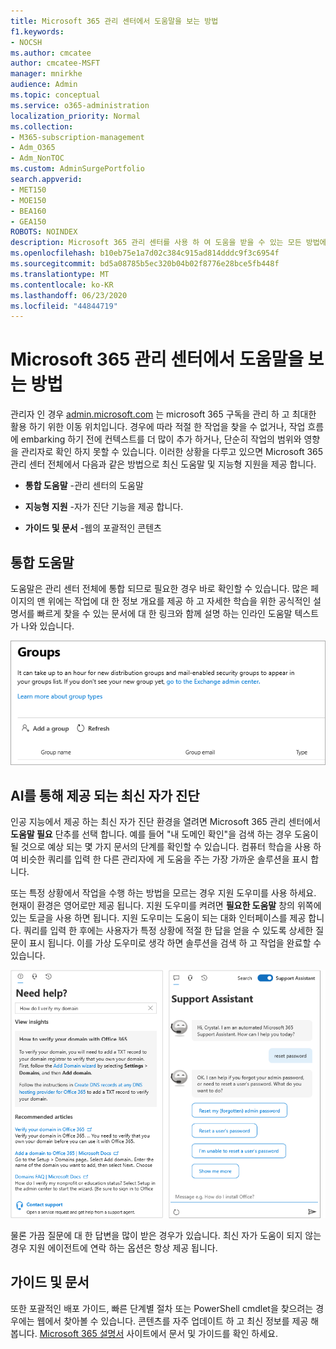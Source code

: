 ```yaml
---
title: Microsoft 365 관리 센터에서 도움말을 보는 방법
f1.keywords:
- NOCSH
ms.author: cmcatee
author: cmcatee-MSFT
manager: mnirkhe
audience: Admin
ms.topic: conceptual
ms.service: o365-administration
localization_priority: Normal
ms.collection:
- M365-subscription-management
- Adm_O365
- Adm_NonTOC
ms.custom: AdminSurgePortfolio
search.appverid:
- MET150
- MOE150
- BEA160
- GEA150
ROBOTS: NOINDEX
description: Microsoft 365 관리 센터를 사용 하 여 도움을 받을 수 있는 모든 방법에 대해 알아봅니다.
ms.openlocfilehash: b10eb75e1a7d02c384c915ad814dddc9f3c6954f
ms.sourcegitcommit: bd5a08785b5ec320b04b02f8776e28bce5fb448f
ms.translationtype: MT
ms.contentlocale: ko-KR
ms.lasthandoff: 06/23/2020
ms.locfileid: "44844719"
---
```

<!-- The following is just placeholder text from Madhura's mail. We need to add images/examples of each -->

# <a name="how-to-get-help-in-the-microsoft-365-admin-center"></a>Microsoft 365 관리 센터에서 도움말을 보는 방법

관리자 인 경우 [admin.microsoft.com](https://admin.microsoft.com) 는 microsoft 365 구독을 관리 하 고 최대한 활용 하기 위한 이동 위치입니다. 경우에 따라 적절 한 작업을 찾을 수 없거나, 작업 흐름에 embarking 하기 전에 컨텍스트를 더 많이 추가 하거나, 단순히 작업의 범위와 영향을 관리자로 확인 하지 못할 수 있습니다. 이러한 상황을 다루고 있으면 Microsoft 365 관리 센터 전체에서 다음과 같은 방법으로 최신 도움말 및 지능형 지원을 제공 합니다.

* **통합 도움말** -관리 센터의 도움말

* **지능형 지원** -자가 진단 기능을 제공 합니다.

* **가이드 및 문서** -웹의 포괄적인 콘텐츠

## <a name="integrated-help"></a>통합 도움말

도움말은 관리 센터 전체에 통합 되므로 필요한 경우 바로 확인할 수 있습니다. 많은 페이지의 맨 위에는 작업에 대 한 정보 개요를 제공 하 고 자세한 학습을 위한 공식적인 설명서를 빠르게 찾을 수 있는 문서에 대 한 링크와 함께 설명 하는 인라인 도움말 텍스트가 나와 있습니다.

![인라인 도움말과 문서에 대 한 링크를 보여 주는 그룹 페이지](../../media/integrated-help.png)

## <a name="modern-self-help-powered-by-ai"></a>AI를 통해 제공 되는 최신 자가 진단

인공 지능에서 제공 하는 최신 자가 진단 환경을 열려면 Microsoft 365 관리 센터에서 **도움말 필요** 단추를 선택 합니다. 예를 들어 "내 도메인 확인"을 검색 하는 경우 도움이 될 것으로 예상 되는 몇 가지 문서의 단계를 확인할 수 있습니다. 컴퓨터 학습을 사용 하 여 비슷한 쿼리를 입력 한 다른 관리자에 게 도움을 주는 가장 가까운 솔루션을 표시 합니다.

또는 특정 상황에서 작업을 수행 하는 방법을 모르는 경우 지원 도우미를 사용 하세요. 현재이 환경은 영어로만 제공 됩니다. 지원 도우미를 켜려면 **필요한 도움말** 창의 위쪽에 있는 토글을 사용 하면 됩니다. 지원 도우미는 도움이 되는 대화 인터페이스를 제공 합니다. 쿼리를 입력 한 후에는 사용자가 특정 상황에 적절 한 답을 얻을 수 있도록 상세한 질문이 표시 됩니다. 이를 가상 도우미로 생각 하면 솔루션을 검색 하 고 작업을 완료할 수 있습니다.

![최신 자가 진단](../../media/help-options.png)

물론 가끔 질문에 대 한 답변을 많이 받은 경우가 있습니다. 최신 자가 도움이 되지 않는 경우 지원 에이전트에 연락 하는 옵션은 항상 제공 됩니다.

## <a name="guides-and-articles"></a>가이드 및 문서

또한 포괄적인 배포 가이드, 빠른 단계별 절차 또는 PowerShell cmdlet을 찾으려는 경우에는 웹에서 찾아볼 수 있습니다. 콘텐츠를 자주 업데이트 하 고 최신 정보를 제공 해 봅니다. [Microsoft 365 설명서](https://docs.microsoft.com/microsoft-365/) 사이트에서 문서 및 가이드를 확인 하세요.
